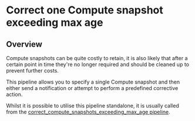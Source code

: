 # Correct one Compute snapshot exceeding max age

## Overview

Compute snapshots can be quite costly to retain, it is also likely that after a certain point in time they're no longer required and should be cleaned up to prevent further costs.

This pipeline allows you to specify a single Compute snapshot and then either send a notification or attempt to perform a predefined corrective action.

Whilst it is possible to utilise this pipeline standalone, it is usually called from the [correct_compute_snapshots_exceeding_max_age pipeline](https://hub.flowpipe.io/mods/turbot/gcp_thrifty/pipelines/gcp_thrifty.pipeline.correct_compute_snapshots_exceeding_max_age).